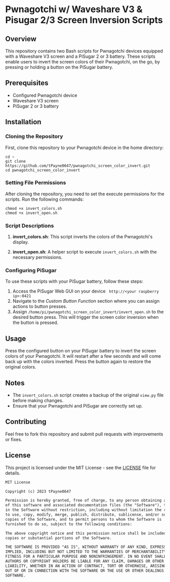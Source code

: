 # Pwnagotchi w/ Waveshare V3 & Pisugar 2/3 Screen Inversion Scripts

## Overview
This repository contains two Bash scripts for Pwnagotchi devices equipped with a Waveshare V3 screen and a PiSugar 2 or 3 battery. These scripts enable users to invert the screen colors of their Pwnagotchi, on the go, by pressing or holding a button on the PiSugar battery.

## Prerequisites
- Configured Pwnagotchi device
- Waveshare V3 screen
- PiSugar 2 or 3 battery

## Installation

### Cloning the Repository
First, clone this repository to your Pwnagotchi device in the home directory:
```
cd ~
git clone https://github.com/tPayne0647/pwnagotchi_screen_color_invert.git
cd pwnagotchi_screen_color_invert
```

### Setting File Permissions
After cloning the repository, you need to set the execute permissions for the scripts. Run the following commands:
```
chmod +x invert_colors.sh
chmod +x invert_open.sh
```

### Script Descriptions

1. **invert_colors.sh**: This script inverts the colors of the Pwnagotchi's display.


2. **invert_open.sh**: A helper script to execute `invert_colors.sh` with the necessary permissions.

### Configuring PiSugar
To use these scripts with your PiSugar battery, follow these steps:

1. Access the PiSugar Web GUI on your device ` http://<your raspberry ip>:8421`
2. Navigate to the *Custom Button Function* section where you can assign actions to button presses.
3. Assign `/home/pi/pwnagotchi_screen_color_invert/invert_open.sh` to the desired button press. This will trigger the screen color inversion when the button is pressed.

## Usage
Press the configured button on your PiSugar battery to invert the screen colors of your Pwnagotchi. It will restart after a few seconds and will come back up with the colors inverted. Press the button again to restore the original colors.

## Notes
- The `invert_colors.sh` script creates a backup of the original `view.py` file before making changes.
- Ensure that your Pwnagotchi and PiSugar are correctly set up.

## Contributing
Feel free to fork this repository and submit pull requests with improvements or fixes.

## License

This project is licensed under the MIT License - see the [LICENSE](LICENSE) file for details.

```markdown
MIT License

Copyright (c) 2023 tPayne0647

Permission is hereby granted, free of charge, to any person obtaining a copy
of this software and associated documentation files (the "Software"), to deal
in the Software without restriction, including without limitation the rights
to use, copy, modify, merge, publish, distribute, sublicense, and/or sell
copies of the Software, and to permit persons to whom the Software is
furnished to do so, subject to the following conditions:

The above copyright notice and this permission notice shall be included in all
copies or substantial portions of the Software.

THE SOFTWARE IS PROVIDED "AS IS", WITHOUT WARRANTY OF ANY KIND, EXPRESS OR
IMPLIED, INCLUDING BUT NOT LIMITED TO THE WARRANTIES OF MERCHANTABILITY,
FITNESS FOR A PARTICULAR PURPOSE AND NONINFRINGEMENT. IN NO EVENT SHALL THE
AUTHORS OR COPYRIGHT HOLDERS BE LIABLE FOR ANY CLAIM, DAMAGES OR OTHER
LIABILITY, WHETHER IN AN ACTION OF CONTRACT, TORT OR OTHERWISE, ARISING FROM,
OUT OF OR IN CONNECTION WITH THE SOFTWARE OR THE USE OR OTHER DEALINGS IN THE
SOFTWARE.
```